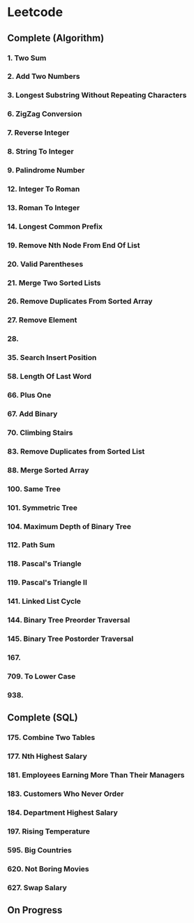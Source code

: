 # Leetcode
## Complete (Algorithm)
### 1. Two Sum
### 2. Add Two Numbers
### 3. Longest Substring Without Repeating Characters
### 6. ZigZag Conversion
### 7. Reverse Integer
### 8. String To Integer
### 9. Palindrome Number
### 12. Integer To Roman
### 13. Roman To Integer
### 14. Longest Common Prefix
### 19. Remove Nth Node From End Of List
### 20. Valid Parentheses
### 21. Merge Two Sorted Lists
### 26. Remove Duplicates From Sorted Array
### 27. Remove Element
### 28. 
### 35. Search Insert Position
### 58. Length Of Last Word
### 66. Plus One
### 67. Add Binary
### 70. Climbing Stairs
### 83. Remove Duplicates from Sorted List
### 88. Merge Sorted Array
### 100. Same Tree
### 101. Symmetric Tree
### 104. Maximum Depth of Binary Tree
### 112. Path Sum
### 118. Pascal's Triangle
### 119. Pascal's Triangle II
### 141. Linked List Cycle
### 144. Binary Tree Preorder Traversal
### 145. Binary Tree Postorder Traversal
### 167. 
### 709. To Lower Case
### 938. 
## Complete (SQL)
### 175. Combine Two Tables
### 177. Nth Highest Salary
### 181. Employees Earning More Than Their Managers
### 183. Customers Who Never Order
### 184. Department Highest Salary
### 197. Rising Temperature
### 595. Big Countries
### 620. Not Boring Movies
### 627. Swap Salary

## On Progress
###
